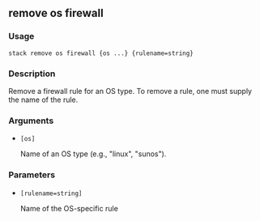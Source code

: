 ## remove os firewall

### Usage

`stack remove os firewall {os ...} {rulename=string}`

### Description

Remove a firewall rule for an OS type. To remove
	a rule, one must supply the name of the rule.

### Arguments

* `[os]`

   Name of an OS type (e.g., "linux", "sunos").


### Parameters
* `[rulename=string]`

   Name of the OS-specific rule


